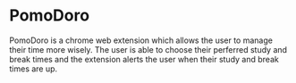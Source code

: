 # PomoDoro

PomoDoro is a chrome web extension which allows the user to manage their time more wisely. The user is able to choose their perferred study and break times and the extension alerts the user when their study and break times are up.

